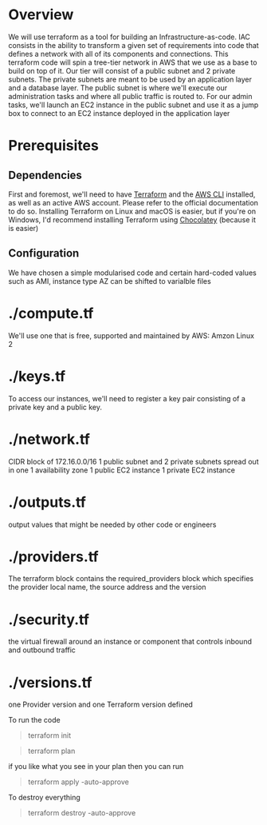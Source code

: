 # Overview

We will use terraform as a tool for building an Infrastructure-as-code. IAC consists in the ability to transform a given set of requirements into code that defines a network with all of its components and connections. 
This terraform code will spin a tree-tier network in AWS that we use as a base to build on top of it.
Our tier will consist of  a public subnet and 2 private subnets. The private subnets are meant to be used by an application layer and a database layer. The public subnet is where we'll execute our administration tasks and where all public traffic is routed to. For our admin tasks, we'll launch an EC2 instance in the public subnet and use it as a jump box to connect to an EC2 instance deployed in the application layer
# Prerequisites

## Dependencies

First and foremost, we'll need to have [Terraform](https://learn.hashicorp.com/tutorials/terraform/install-cli?in=terraform/aws-get-started) and the [AWS CLI](https://docs.aws.amazon.com/cli/latest/userguide/install-cliv2.html) installed, as well as an active AWS account. Please refer to the official documentation to do so. Installing Terraform on Linux and macOS is easier, but if you're on Windows, I'd recommend installing Terraform using [Chocolatey](https://chocolatey.org/packages/terraform) (because it is easier)

## Configuration

We have chosen a simple modularised code and certain  hard-coded values such as AMI, instance type AZ can be shifted to varialble files

# ./compute.tf
We'll use one that is free, supported and maintained by AWS: Amzon Linux 2

# ./keys.tf
To access our instances, we'll need to register a key pair consisting of a private key and a public key.

# ./network.tf
CIDR block of 172.16.0.0/16
1 public subnet and 2 private subnets spread out in one 1 availability zone
1 public EC2 instance
1 private EC2 instance

# ./outputs.tf
output values that might be needed by other code or engineers

# ./providers.tf
The terraform block contains the required_providers block which specifies the provider local name, the source address and the version

# ./security.tf
the virtual firewall around an instance or component that controls inbound and outbound traffic

# ./versions.tf
one Provider version and one Terraform version defined

To run the code 

> terraform init

> terraform plan

if you like what you see in your plan then you can run

> terraform apply -auto-approve


To destroy everything
> terraform destroy -auto-approve

